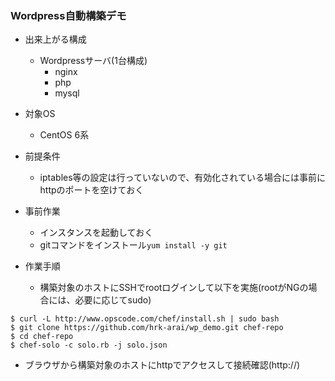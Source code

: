 ### Wordpress自動構築デモ

* 出来上がる構成
  - Wordpressサーバ(1台構成)
    * nginx
    * php
    * mysql

* 対象OS
  - CentOS 6系

* 前提条件
  - iptables等の設定は行っていないので、有効化されている場合には事前にhttpのポートを空けておく

* 事前作業
  - インスタンスを起動しておく
  - gitコマンドをインストール```yum install -y git```

* 作業手順

  - 構築対象のホストにSSHでrootログインして以下を実施(rootがNGの場合には、必要に応じてsudo)

```
$ curl -L http://www.opscode.com/chef/install.sh | sudo bash
$ git clone https://github.com/hrk-arai/wp_demo.git chef-repo
$ cd chef-repo
$ chef-solo -c solo.rb -j solo.json
```

  - ブラウザから構築対象のホストにhttpでアクセスして接続確認(http://<ipaddress>)
